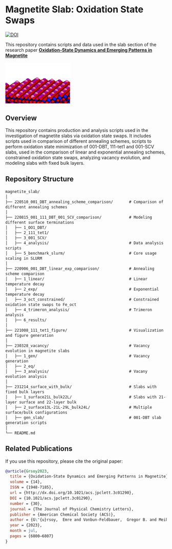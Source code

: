 # Magnetite Slab: Oxidation State Swaps 

[![DOI](https://img.shields.io/badge/DOI-10.1021/acs.jpclett.3c01290-blue)](https://pubs.acs.org/doi/full/10.1021/acs.jpclett.3c01290)  

This repository contains scripts and data used in the slab section of the research paper [**Oxidation-State Dynamics and Emerging Patterns in Magnetite**](https://pubs.acs.org/doi/full/10.1021/acs.jpclett.3c01290)  

[<img src="221008_111_tet1_figure/111-tet1.png" alt="Table of Contents Figure" width="40%">](https://pubs.acs.org/doi/full/10.1021/acs.jpclett.3c01290) 

## Overview  
This repository contains production and analysis scripts used in the investigation of magnetite slabs via oxidation state swaps. It includes scripts used in comparison of different annealing schemes, scripts to perform oxidation state minimization of 001-DBT, 111-tet1 and 001-SCV slabs, used in the comparison of linear and exponential annealing schemes, constrained oxidation state swaps, analyzing vacancy evolution, and modeling slabs with fixed bulk layers.

## Repository Structure  
```
magnetite_slab/
│
├── 220510_001_DBT_annealing_scheme_comparison/       # Comparison of different annealing schemes
│
├── 220815_001_111_DBT_001_SCV_comparison/            # Modeling different surface terminations
│   ├── 1_OO1_DBT/                                     
│   ├── 2_111_tet1/                                  
│   ├── 3_001_SCV/                                   
│   ├── 4_analysis/                                   # Data analysis scripts
│   ├── 5_benchmark_slurm/                            # Core usage scaling in SLURM
│
├── 220906_001_DBT_linear_exp_comparison/             # Annealing scheme comparison
│   ├── 1_linear/                                     # Linear temperature decay
│   ├── 2_exp/                                        # Exponential temperature decay
│   ├── 3_oct_constrained/                            # Constrained oxidation state swaps to Fe_oct
│   ├── 4_trimeron_analysis/                          # Trimeron analysis
│   ├── 6_results/                                  
│
├── 221008_111_tet1_figure/                           # Visualization and figure generation
│
├── 230328_vacancy/                                   # Vacancy evolution in magnetite slabs
│   ├── 1_gen/                                        # Vacancy generation
│   ├── 2_eq/                                         
│   ├── 3_analysis/                                   # Vacany evolution analysis
│
├── 231214_surface_with_bulk/                         # Slabs with fixed bulk layers
│   ├── 1_surface21L_bulk22L/                         # Slabs with 21-layer surface and 22-layer bulk
│   ├── 2_surface13L-21L-29L_bulk24L/                 # Multiple surface/bulk configurations
│   ├── gen_slab/                                     # 001-DBT slab generation scripts
│ 
└── README.md                                         
```

## Related Publications  
If you use this repository, please cite the original paper:  
```bibtex
@article{Grsoy2023,
  title = {Oxidation-State Dynamics and Emerging Patterns in Magnetite},
  volume = {14},
  ISSN = {1948-7185},
  url = {http://dx.doi.org/10.1021/acs.jpclett.3c01290},
  DOI = {10.1021/acs.jpclett.3c01290},
  number = {30},
  journal = {The Journal of Physical Chemistry Letters},
  publisher = {American Chemical Society (ACS)},
  author = {G\"{u}rsoy,  Emre and Vonbun-Feldbauer,  Gregor B. and Meißner,  Robert H.},
  year = {2023},
  month = jul,
  pages = {6800–6807}
}
```
